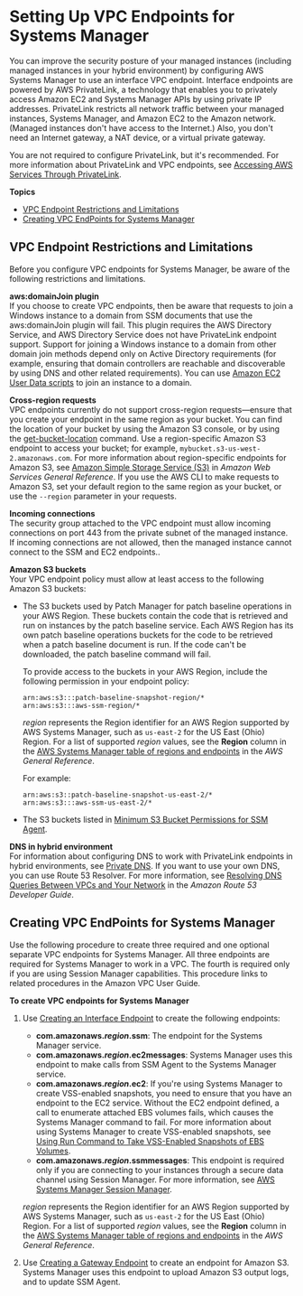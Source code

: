 # Setting Up VPC Endpoints for Systems Manager<a name="sysman-setting-up-vpc"></a>

You can improve the security posture of your managed instances \(including managed instances in your hybrid environment\) by configuring AWS Systems Manager to use an interface VPC endpoint\. Interface endpoints are powered by AWS PrivateLink, a technology that enables you to privately access Amazon EC2 and Systems Manager APIs by using private IP addresses\. PrivateLink restricts all network traffic between your managed instances, Systems Manager, and Amazon EC2 to the Amazon network\. \(Managed instances don't have access to the Internet\.\) Also, you don't need an Internet gateway, a NAT device, or a virtual private gateway\. 

You are not required to configure PrivateLink, but it's recommended\. For more information about PrivateLink and VPC endpoints, see [Accessing AWS Services Through PrivateLink](https://docs.aws.amazon.com/vpc/latest/userguide/VPC_Introduction.html#what-is-privatelink)\.

**Topics**
+ [VPC Endpoint Restrictions and Limitations](#vpc-requirements-and-limitations)
+ [Creating VPC EndPoints for Systems Manager](#sysman-setting-up-vpc-create)

## VPC Endpoint Restrictions and Limitations<a name="vpc-requirements-and-limitations"></a>

Before you configure VPC endpoints for Systems Manager, be aware of the following restrictions and limitations\.

**aws:domainJoin plugin**  
If you choose to create VPC endpoints, then be aware that requests to join a Windows instance to a domain from SSM documents that use the aws:domainJoin plugin will fail\. This plugin requires the AWS Directory Service, and AWS Directory Service does not have PrivateLink endpoint support\. Support for joining a Windows instance to a domain from other domain join methods depend only on Active Directory requirements \(for example, ensuring that domain controllers are reachable and discoverable by using DNS and other related requirements\)\. You can use [Amazon EC2 User Data scripts](https://docs.aws.amazon.com/AWSEC2/latest/WindowsGuide/ec2-windows-user-data.html) to join an instance to a domain\.

**Cross\-region requests**  
VPC endpoints currently do not support cross\-region requests—ensure that you create your endpoint in the same region as your bucket\. You can find the location of your bucket by using the Amazon S3 console, or by using the [get\-bucket\-location](https://docs.aws.amazon.com/cli/latest/reference/s3api/get-bucket-location.html) command\. Use a region\-specific Amazon S3 endpoint to access your bucket; for example, `mybucket.s3-us-west-2.amazonaws.com`\. For more information about region\-specific endpoints for Amazon S3, see [Amazon Simple Storage Service \(S3\)](https://docs.aws.amazon.com/general/latest/gr/rande.html#s3_region) in *Amazon Web Services General Reference*\. If you use the AWS CLI to make requests to Amazon S3, set your default region to the same region as your bucket, or use the `--region` parameter in your requests\.

**Incoming connections**  
The security group attached to the VPC endpoint must allow incoming connections on port 443 from the private subnet of the managed instance\. If incoming connections are not allowed, then the managed instance cannot connect to the SSM and EC2 endpoints\.\.

**Amazon S3 buckets**  
Your VPC endpoint policy must allow at least access to the following Amazon S3 buckets:
+ The S3 buckets used by Patch Manager for patch baseline operations in your AWS Region\. These buckets contain the code that is retrieved and run on instances by the patch baseline service\. Each AWS Region has its own patch baseline operations buckets for the code to be retrieved when a patch baseline document is run\. If the code can't be downloaded, the patch baseline command will fail\. 

  To provide access to the buckets in your AWS Region, include the following permission in your endpoint policy:

  ```
  arn:aws:s3:::patch-baseline-snapshot-region/*
  arn:aws:s3:::aws-ssm-region/*
  ```

  *region* represents the Region identifier for an AWS Region supported by AWS Systems Manager, such as `us-east-2` for the US East \(Ohio\) Region\. For a list of supported *region* values, see the **Region** column in the [AWS Systems Manager table of regions and endpoints](https://docs.aws.amazon.com/general/latest/gr/rande.html#ssm_region) in the *AWS General Reference*\.

  For example:

  ```
  arn:aws:s3::patch-baseline-snapshot-us-east-2/*
  arn:aws:s3:::aws-ssm-us-east-2/*
  ```
+ The S3 buckets listed in [Minimum S3 Bucket Permissions for SSM Agent](ssm-agent-minimum-s3-permissions.md)\.

**DNS in hybrid environment**  
For information about configuring DNS to work with PrivateLink endpoints in hybrid environments, see [Private DNS](https://docs.aws.amazon.com/vpc/latest/userguide/vpce-interface.html#vpce-private-dns)\. If you want to use your own DNS, you can use Route 53 Resolver\. For more information, see [Resolving DNS Queries Between VPCs and Your Network](https://docs.aws.amazon.com/Route53/latest/DeveloperGuide/resolver.html) in the *Amazon Route 53 Developer Guide*\. 

## Creating VPC EndPoints for Systems Manager<a name="sysman-setting-up-vpc-create"></a>

Use the following procedure to create three required and one optional separate VPC endpoints for Systems Manager\. All three endpoints are required for Systems Manager to work in a VPC\. The fourth is required only if you are using Session Manager capabilities\. This procedure links to related procedures in the Amazon VPC User Guide\. 

**To create VPC endpoints for Systems Manager**

1. Use [Creating an Interface Endpoint](https://docs.aws.amazon.com/vpc/latest/userguide/vpce-interface.html#create-interface-endpoint) to create the following endpoints:
   + **com\.amazonaws\.*region*\.ssm**: The endpoint for the Systems Manager service\.
   + **com\.amazonaws\.*region*\.ec2messages**: Systems Manager uses this endpoint to make calls from SSM Agent to the Systems Manager service\.
   + **com\.amazonaws\.*region*\.ec2**: If you're using Systems Manager to create VSS\-enabled snapshots, you need to ensure that you have an endpoint to the EC2 service\. Without the EC2 endpoint defined, a call to enumerate attached EBS volumes fails, which causes the Systems Manager command to fail\. For more information about using Systems Manager to create VSS\-enabled snapshots, see [Using Run Command to Take VSS\-Enabled Snapshots of EBS Volumes](integration-vss.md)\.
   + **com\.amazonaws\.*region*\.ssmmessages**: This endpoint is required only if you are connecting to your instances through a secure data channel using Session Manager\. For more information, see [AWS Systems Manager Session Manager](session-manager.md)\.

   *region* represents the Region identifier for an AWS Region supported by AWS Systems Manager, such as `us-east-2` for the US East \(Ohio\) Region\. For a list of supported *region* values, see the **Region** column in the [AWS Systems Manager table of regions and endpoints](https://docs.aws.amazon.com/general/latest/gr/rande.html#ssm_region) in the *AWS General Reference*\.

1. Use [Creating a Gateway Endpoint](https://docs.aws.amazon.com/vpc/latest/userguide/vpce-gateway.html#create-gateway-endpoint) to create an endpoint for Amazon S3\. Systems Manager uses this endpoint to upload Amazon S3 output logs, and to update SSM Agent\.